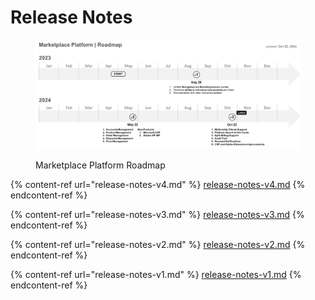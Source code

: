 # Release Notes

<figure><img src="../../.gitbook/assets/release_timeline.png" alt=""><figcaption><p> Marketplace Platform Roadmap</p></figcaption></figure>

{% content-ref url="release-notes-v4.md" %}
[release-notes-v4.md](release-notes-v4.md)
{% endcontent-ref %}

{% content-ref url="release-notes-v3.md" %}
[release-notes-v3.md](release-notes-v3.md)
{% endcontent-ref %}

{% content-ref url="release-notes-v2.md" %}
[release-notes-v2.md](release-notes-v2.md)
{% endcontent-ref %}

{% content-ref url="release-notes-v1.md" %}
[release-notes-v1.md](release-notes-v1.md)
{% endcontent-ref %}

